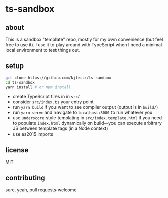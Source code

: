 # ts-sandbox

## about

This is a sandbox "template" repo, mostly for my own convenience (but feel free to use it). I use it to play around with TypeScript when I need a minimal local environment to test things out.

## setup

```bash
git clone https://github.com/kjleitz/ts-sandbox
cd ts-sandbox
yarn install # or npm install
```

- create TypeScript files in in `src/`
- consider `src/index.ts` your entry point
- run `yarn build` if you want to see compiler output (output is in `build/`)
- run `yarn serve` and navigate to `localhost:8080` to run whatever you 
- use `underscore`-style templating in `src/index.template.html` if you need to populate `index.html` dynamically on build—you can execute arbitrary JS between template tags (in a Node context)
- use es2015 imports

## license

MIT

## contributing

sure, yeah, pull requests welcome
